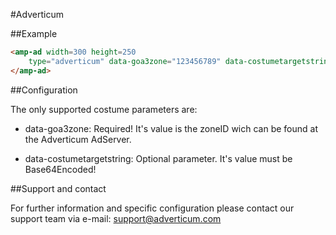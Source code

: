 <!---
Copyright 2016 The AMP HTML Authors. All Rights Reserved.

Licensed under the Apache License, Version 2.0 (the "License");
you may not use this file except in compliance with the License.
You may obtain a copy of the License at

      http://www.apache.org/licenses/LICENSE-2.0

Unless required by applicable law or agreed to in writing, software
distributed under the License is distributed on an "AS-IS" BASIS,
WITHOUT WARRANTIES OR CONDITIONS OF ANY KIND, either express or implied.
See the License for the specific language governing permissions and
limitations under the License.
-->

#Adverticum

##Example

```html
<amp-ad width=300 height=250
    type="adverticum" data-goa3zone="123456789" data-costumetargetstring="bXVzdGJlYmVhc2U2NGVuY29kZWQ=" >
</amp-ad>
```

##Configuration

The only supported costume parameters are: 

 - data-goa3zone: Required! It's value is the zoneID wich can be found at the Adverticum AdServer.

 - data-costumetargetstring: Optional parameter. It's value must be Base64Encoded!

##Support and contact

For further information and specific configuration please contact our support team via e-mail:
support@adverticum.com
